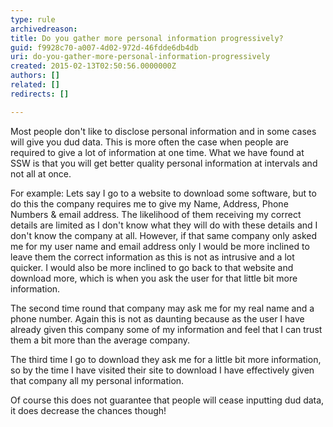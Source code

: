 ```yaml
---
type: rule
archivedreason: 
title: Do you gather more personal information progressively?
guid: f9928c70-a007-4d02-972d-46fdde6db4db
uri: do-you-gather-more-personal-information-progressively
created: 2015-02-13T02:50:56.0000000Z
authors: []
related: []
redirects: []

---
```


Most people don't like to disclose personal information and in some cases will give    you dud data. This is more often the case when people are required to give a lot    of information at one time. What we have found at SSW is that you will get better    quality personal information at intervals and not all at once.

For example: Lets say I go to a website to download some software, but to do this    the company requires me to give my Name, Address, Phone Numbers & email address.    The likelihood of them receiving my correct details are limited as I don't know    what they will do with these details and I don't know the company at all. However,    if that same company only asked me for my user name and email    address only I would be more inclined to leave them the correct information as this    is not as intrusive and a lot quicker. I would also be more inclined to go back    to that website and download more, which is when you ask the user for that little    bit more information.

The second time round that company may ask me for my real name and a phone    number. Again this is not as daunting because as the user I have already given this    company some of my information and feel that I can trust them a bit more than the    average company.

The third time I go to download they ask me for a little bit more information, so    by the time I have visited their site to download I have effectively given that    company all my personal information.

Of course this does not guarantee that people will cease inputting dud data, it does    decrease the chances though!

<!--endintro-->
